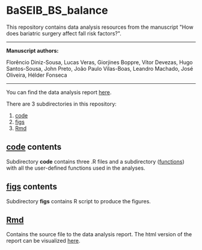 # BaSEIB_BS_balance

This repository contains data analysis resources from the manuscript "How does bariatric surgery affect fall risk factors?".

 ---

**Manuscript authors:**

Florêncio Diniz-Sousa, Lucas Veras, Giorjines Boppre, Vítor Devezas, Hugo Santos-Sousa, John Preto, João Paulo Vilas-Boas, Leandro Machado, José Oliveira, Hélder Fonseca

---

You can find the data analysis report [here](put_link).

There are 3 subdirectories in this repository:

1. [code](code/)
3. [figs](figs/)
3. [Rmd](Rmd/)

## [code](code/) contents

Subdirectory **code**  contains three .R files and a subdirectory ([functions](code/functions/)) with all the user-defined functions used in the analyses.

## [figs](figs/) contents

Subdirectory **figs** contains R script to produce the figures.

## [Rmd](Rmd/)

Contains the source file to the data analysis report. The html version of the report can be visualized [here](put_link).
